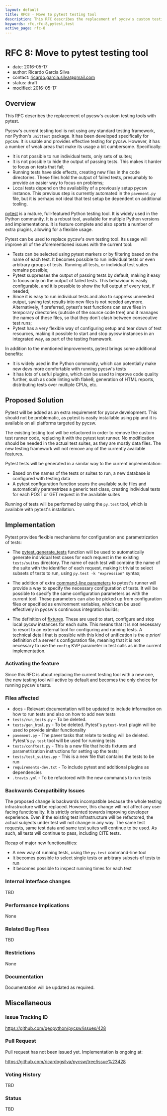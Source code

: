```yaml
---
layout: default
title: RFC8 - Move to pytest testing tool
description: This RFC describes the replacement of pycsw's custom testing tools with pytest
keywords: rfc,rfc-8,pytest,test
active_page: rfc-8
---
```


# RFC 8: Move to pytest testing tool

- date: 2016-05-17
- author: Ricardo Garcia Silva
- contact: ricardo.garcia.silva@gmail.com
- status: draft
- modified: 2016-05-17

## Overview

This RFC describes the replacement of pycsw's custom testing tools with pytest.

Pycsw's current testing tool is not using any standard testing framework, nor 
Python's `unittest` package. It has been developed specifically for pycsw. 
It is usable and provides effective testing for pycsw. However, it has a 
number of weak areas that make its usage a bit cumbersome. Specifically:

- It is not possible to run individual tests, only sets of suites;
- It is not possible to hide the output of passing tests. This makes it 
  harder to focus on tests that fail;
- Running tests have side effects, creating new files in the code 
  directories. These files hold the output of failed tests, presumably to 
  provide an easier way to focus on problems;
- Local tests depend on the availability of a previously setup pycsw instance. 
  This previous step is currently automated in the `pavement.py` file, but
  it is perhaps not ideal that test setup be dependent on additional tooling.

[pytest](http://pytest.org/latest/) is a mature, full-featured Python testing 
tool. It is widely used in the Python community. It is a robust tool, 
available for multiple Python versions and implementations. It is feature 
complete and also sports a number of extra plugins, allowing for a flexible 
usage.

Pytest can be used to replace pycsw's own testing tool. Its usage will improve
all of the aforementioned issues with the current tool:

- Tests can be selected using pytest markers or by filtering based on the name
  of each test. It becomes possible to run individual tests or even arbitrary
  groups of tests. Running all tests, or individual test suites remains 
  possible;
- Pytest suppresses the output of passing tests by default, making it easy to
  focus only on the output of failed tests. This behaviour is easily 
  configurable, and it is possible to show the full output of every test, if
  needed;
- Since it is easy to run individual tests and also to suppress unneeded 
  output, saving test results into new files is not needed anymore. 
  Alternatively, if preferred, pytest's test functions can save files 
  in temporary directories (outside of the source code tree) and it manages 
  the names of these files, so that they don't clash between consecutive test 
  runs;
- Pytest has a very flexible way of configuring setup and tear down of test
  resources, making it possible to start and stop pycsw instances in an
  integrated way, as part of the testing framework.

In addition to the mentioned improvements, pytest brings some additional
benefits:

- It is widely used in the Python community, which can potentially make new 
  devs more comfortable with running pycsw's tests
- It has lots of useful plugins, which can be used to improve code quality
  further, such as code linting with flake8, generation of HTML reports, 
  distributing tests over multiple CPUs, etc.

## Proposed Solution

Pytest will be added as an extra requirement for pycsw development. This 
should not be problematic, as pytest is easily installable using pip and
it is available on all platforms targeted by pycsw.

The existing testing tool will be refactored in order to remove the custom
test runner code, replacing it with the pytest test runner. No modification 
should be needed in the actual test suites, as they are mostly data files.
The new testing framework will not remove any of the currently available 
features.

Pytest tests will be generated in a similar way to the current implementation:

- Based on the names of the tests or suites to run, a new database is 
  configured with testing data
- A pytest configuration function scans the available suite files and 
  automatically parametrizes a generic test class, creating individual tests
  for each POST or GET request in the available suites

Running of tests will be performed by using the `py.test` tool, which is 
available with pytest's installation.

## Implementation

Pytest provides flexible mechanisms for configuration and parametrization of 
tests:

-  The [pytest_generate_tests](http://pytest.org/latest/parametrize.html#basic-pytest-generate-tests-example)
   function will be used to automatically generate individual test cases for each
   request in the existing `tests/suites` directory. The name of each test
   will combine the name of the suite with the identifier of each request, making
   it trivial to select subsets of tests to run, using 
   `py.test -k "expression"` syntax;

- The addition of extra [command-line parameters](http://pytest.org/latest/example/simple.html#pass-different-values-to-a-test-function-depending-on-command-line-options) to pytest's runner will provide a way to specify the 
  necessary configuration of tests. It will be possible to specify the same
  configuration parameters as with the current tool. These parameters can 
  also be picked up from configuration files or specified as 
  environment variables, which can be used effectively in pycsw's continuous
  integration builds;

- The definition of [fixtures](http://pytest.org/latest/fixture.html#fixture). 
  These are used to start, configure and stop local pycsw instances for each 
  suite. This means that it is not necessary to resort to an external tool for
  configuring and running tests. A technical detail that is possible with this
  kind of unification is the _a priori_ definition of a server's 
  configuration file, meaning that it is not necessary to use the `config` 
  KVP parameter in test calls as in the current implementation.

### Activating the feature

Since this RFC is about replacing the current testing tool with a new one, 
the new testing tool will active by default and becomes the only choice for 
running pycsw's tests.

### Files affected

- docs - Relevant documentation will be updated to include information on how 
  to run tests and also on how to add new tests
- `tests/run_tests.py` - To be deleted.
- `tests/gen_html.py` - To be deleted. Pytest's `pytest-html` plugin will be 
   used to provide similar functionality
- `pavement.py` - The paver tasks that relate to testing will be deleted. Pytest's 
  `py.test` tool will be used for running tests
- `tests/conftest.py` - This is a new file that holds fixtures and parametrization
  instructions for setting up the tests;
- `tests/test_suites.py` - This is a new file that contains the tests to be run
- `requirements-dev.txt` - To include pytest and additional plugins as 
  dependencies
- `.travis.yml` - To be refactored with the new commands to run tests

### Backwards Compatibility Issues

The proposed change is backwards incompatible because the whole testing 
infrastructure will be replaced. However, this change will not affect any 
user facing functionality. It is strictly oriented towards improving 
developer experience. 
Even if the existing test infrastructure will be refactored, the actual 
subjects under test will not change in any way. The same test requests, 
same test data and same test suites will continue to be used. As such, 
all tests will continue to pass, including CITE tests.

Recap of major new functionalities:

- A new way of running tests, using the `py.test` command-line tool
- It becomes possible to select single tests or arbitrary subsets of tests
  to run
- It becomes possible to inspect running times for each test

### Internal Interface changes

TBD

### Performance Implications

None

### Related Bug Fixes

TBD

### Restrictions

None

### Documentation

Documentation will be updated as required.  

## Miscellaneous

### Issue Tracking ID

https://github.com/geopython/pycsw/issues/428

### Pull Request

Pull request has not been issued yet. Implementation is ongoing at:

https://github.com/ricardogsilva/pycsw/tree/issue%23428

### Voting History

TBD

### Status

TBD
